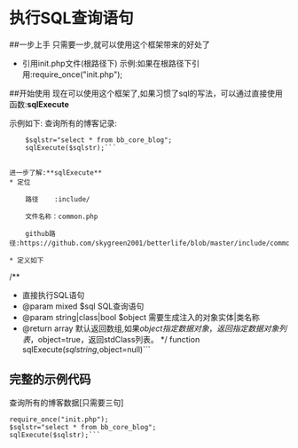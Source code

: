 # 执行SQL查询语句


##一步上手
只需要一步,就可以使用这个框架带来的好处了
* 引用init.php文件(根路径下)
  示例:如果在根路径下引用:require_once("init.php");

##开始使用
现在可以使用这个框架了,如果习惯了sql的写法，可以通过直接使用函数:**sqlExecute**

示例如下:
    查询所有的博客记录:
```
    $sqlstr="select * from bb_core_blog";
    sqlExecute($sqlstr);```


进一步了解:**sqlExecute**
* 定位

    路径    :include/

    文件名称：common.php

    github路径:https://github.com/skygreen2001/betterlife/blob/master/include/common.php

* 定义如下

```
/**
 * 直接执行SQL语句
 * @param mixed $sql SQL查询语句
 * @param string|class|bool $object 需要生成注入的对象实体|类名称
 * @return array 默认返回数组,如果$object指定数据对象，返回指定数据对象列表，$object=true，返回stdClass列表。
 */
function sqlExecute($sqlstring,$object=null)```


## 完整的示例代码

查询所有的博客数据[只需要三句]

```
require_once("init.php");
$sqlstr="select * from bb_core_blog";
sqlExecute($sqlstr);```

